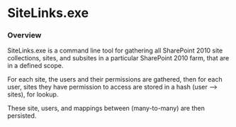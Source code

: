 # SiteLinks.exe


### Overview

SiteLinks.exe is a command line tool for gathering all SharePoint 2010 site collections, sites, and subsites in a particular SharePoint 2010 farm, that are in a defined scope.

For each site, the users and their permissions are gathered, then for each user, sites they have permission to access are stored in a hash (user --> sites), for lookup.

These site, users, and mappings between (many-to-many) are then persisted.

